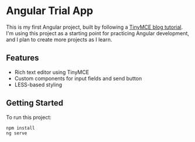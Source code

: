 # Angular Trial App

This is my first Angular project, built by following a [TinyMCE blog tutorial](https://www.tiny.cloud/blog/create-new-angular-project/). I'm using this project as a starting point for practicing Angular development, and I plan to create more projects as I learn.

## Features
- Rich text editor using TinyMCE
- Custom components for input fields and send button
- LESS-based styling

## Getting Started
To run this project:
```bash
npm install
ng serve

